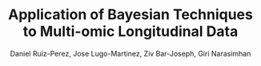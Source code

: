 ---
paperId: 2
author: Daniel Ruiz-Perez, Jose Lugo-Martinez, Ziv Bar-Joseph, Giri Narasimhan
publicationauthor: Ruiz-Perez, D. et al.
title: Application of Bayesian Techniques to Multi-omic Longitudinal Data
pdf: --
poster: Oral_Daniel_Ruiz
alt: --
type: Oral
topic: Machine Learning
subtopic: Applications
link: http://localhost:4000/papers/icml/2020/pdf/Oral_Daniel_Ruiz.pdf
conference: icml
year: 2020
tags: icml-2020-op
location: Virtual
---